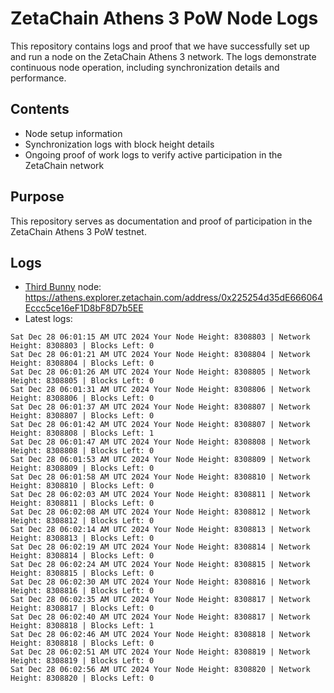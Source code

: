 # ZetaChain Athens 3 PoW Node Logs
This repository contains logs and proof that we have successfully set up and run a node on the ZetaChain Athens 3 network. The logs demonstrate continuous node operation, including synchronization details and performance.

## Contents
- Node setup information
- Synchronization logs with block height details
- Ongoing proof of work logs to verify active participation in the ZetaChain network

## Purpose
This repository serves as documentation and proof of participation in the ZetaChain Athens 3 PoW testnet.

## Logs

- [Third Bunny](https://thirdbunny.xyz/) node: https://athens.explorer.zetachain.com/address/0x225254d35dE666064Eccc5ce16eF1D8bF8D7b5EE
- Latest logs:
```
Sat Dec 28 06:01:15 AM UTC 2024 Your Node Height: 8308803 | Network Height: 8308803 | Blocks Left: 0
Sat Dec 28 06:01:21 AM UTC 2024 Your Node Height: 8308804 | Network Height: 8308804 | Blocks Left: 0
Sat Dec 28 06:01:26 AM UTC 2024 Your Node Height: 8308805 | Network Height: 8308805 | Blocks Left: 0
Sat Dec 28 06:01:31 AM UTC 2024 Your Node Height: 8308806 | Network Height: 8308806 | Blocks Left: 0
Sat Dec 28 06:01:37 AM UTC 2024 Your Node Height: 8308807 | Network Height: 8308807 | Blocks Left: 0
Sat Dec 28 06:01:42 AM UTC 2024 Your Node Height: 8308807 | Network Height: 8308808 | Blocks Left: 1
Sat Dec 28 06:01:47 AM UTC 2024 Your Node Height: 8308808 | Network Height: 8308808 | Blocks Left: 0
Sat Dec 28 06:01:53 AM UTC 2024 Your Node Height: 8308809 | Network Height: 8308809 | Blocks Left: 0
Sat Dec 28 06:01:58 AM UTC 2024 Your Node Height: 8308810 | Network Height: 8308810 | Blocks Left: 0
Sat Dec 28 06:02:03 AM UTC 2024 Your Node Height: 8308811 | Network Height: 8308811 | Blocks Left: 0
Sat Dec 28 06:02:08 AM UTC 2024 Your Node Height: 8308812 | Network Height: 8308812 | Blocks Left: 0
Sat Dec 28 06:02:14 AM UTC 2024 Your Node Height: 8308813 | Network Height: 8308813 | Blocks Left: 0
Sat Dec 28 06:02:19 AM UTC 2024 Your Node Height: 8308814 | Network Height: 8308814 | Blocks Left: 0
Sat Dec 28 06:02:24 AM UTC 2024 Your Node Height: 8308815 | Network Height: 8308815 | Blocks Left: 0
Sat Dec 28 06:02:30 AM UTC 2024 Your Node Height: 8308816 | Network Height: 8308816 | Blocks Left: 0
Sat Dec 28 06:02:35 AM UTC 2024 Your Node Height: 8308817 | Network Height: 8308817 | Blocks Left: 0
Sat Dec 28 06:02:40 AM UTC 2024 Your Node Height: 8308817 | Network Height: 8308818 | Blocks Left: 1
Sat Dec 28 06:02:46 AM UTC 2024 Your Node Height: 8308818 | Network Height: 8308818 | Blocks Left: 0
Sat Dec 28 06:02:51 AM UTC 2024 Your Node Height: 8308819 | Network Height: 8308819 | Blocks Left: 0
Sat Dec 28 06:02:56 AM UTC 2024 Your Node Height: 8308820 | Network Height: 8308820 | Blocks Left: 0
```
